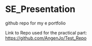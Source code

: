 # SE_Presentation
github repo for my e portfolio

Link to Repo used for the practical part:
https://github.com/AngenJo/Test_Repo
